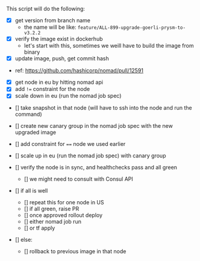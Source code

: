 This script will do the following:
- [x] get version from branch name
    - the name will be like: `feature/ALL-899-upgrade-goerli-prysm-to-v3.2.2`
- [x] verify the image exist in dockerhub
    - let's start with this, sometimes we weill have to build the image from binary
- [x] update image, push, get commit hash

- ref: https://github.com/hashicorp/nomad/pull/12591

- [x] get node in eu by hitting nomad api
- [x] add `!=` constraint for the node
- [x] scale down in eu (run the nomad job spec)

- [] take snapshot in that node (will have to ssh into the node and run the command)

- [] create new canary group in the nomad job spec with the new upgraded image
- [] add constraint for `==` node we used earlier
- [] scale up in eu (run the nomad job spec) with canary group

- [] verify the node is in sync, and healthchecks pass and all green
  - [] we might need to consult with Consul API

- [] if all is well
  - [] repeat this for one node in US
  - [] if all green, raise PR
  - [] once approved rollout deploy
  - [] either nomad job run
  - [] or tf apply
- [] else:
    - [] rollback to previous image in that node
